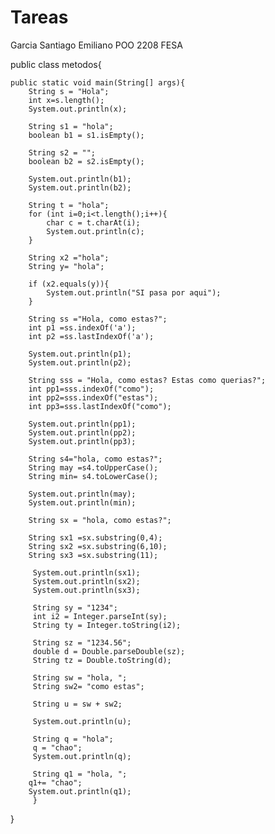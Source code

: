 # Tareas
Garcia Santiago Emiliano POO 2208 FESA

public class metodos{

    public static void main(String[] args){
        String s = "Hola";
        int x=s.length();
        System.out.println(x);
        
        String s1 = "hola";
        boolean b1 = s1.isEmpty();
        
        String s2 = "";
        boolean b2 = s2.isEmpty();
        
        System.out.println(b1);
        System.out.println(b2);
        
        String t = "hola";
        for (int i=0;i<t.length();i++){
            char c = t.charAt(i);
            System.out.println(c);
        } 
        
        String x2 ="hola";
        String y= "hola";
        
        if (x2.equals(y)){
            System.out.println("SI pasa por aqui");
        }
        
        String ss ="Hola, como estas?";
        int p1 =ss.indexOf('a');
        int p2 =ss.lastIndexOf('a');
        
        System.out.println(p1);
        System.out.println(p2);
        
        String sss = "Hola, como estas? Estas como querias?";
        int pp1=sss.indexOf("como");
        int pp2=sss.indexOf("estas");
        int pp3=sss.lastIndexOf("como");
        
        System.out.println(pp1);
        System.out.println(pp2);
        System.out.println(pp3); 
        
        String s4="hola, como estas?";
        String may =s4.toUpperCase();
        String min= s4.toLowerCase();
        
        System.out.println(may);
        System.out.println(min);
        
        String sx = "hola, como estas?";
        
        String sx1 =sx.substring(0,4);
        String sx2 =sx.substring(6,10);
        String sx3 =sx.substring(11);
        
         System.out.println(sx1);
         System.out.println(sx2);
         System.out.println(sx3);
         
         String sy = "1234";
         int i2 = Integer.parseInt(sy);
         String ty = Integer.toString(i2);
         
         String sz = "1234.56";
         double d = Double.parseDouble(sz);
         String tz = Double.toString(d);
         
         String sw = "hola, ";
         String sw2= "como estas";
         
         String u = sw + sw2;
         
         System.out.println(u);
         
         String q = "hola";
         q = "chao";
         System.out.println(q);
         
         String q1 = "hola, ";
        q1+= "chao";
        System.out.println(q1);
         }
}
